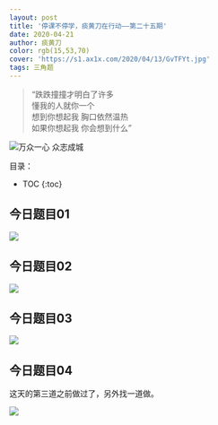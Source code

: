 ```yaml
---
layout: post
title: '停课不停学，痰黄刀在行动——第二十五期'
date: 2020-04-21
author: 痰黄刀
color: rgb(15,53,70)
cover: 'https://s1.ax1x.com/2020/04/13/GvTFYt.jpg'
tags: 三角题
---
```


> “跌跌撞撞才明白了许多<br/>懂我的人就你一个<br/>想到你想起我 胸口依然温热<br/>如果你想起我 你会想到什么”

<img src="https://s1.ax1x.com/2020/04/13/GvTFYt.jpg" alt="万众一心 众志成城" border="0" />

目录：

* TOC
{:toc}

## 今日题目01

![](https://s1.ax1x.com/2020/04/26/J6w2kj.jpg)

## 今日题目02

![](https://s1.ax1x.com/2020/04/26/J6w60g.jpg)

## 今日题目03

![](https://s1.ax1x.com/2020/04/26/J6wc7Q.jpg)

## 今日题目04

这天的第三道之前做过了，另外找一道做。

![](https://s1.ax1x.com/2020/04/26/J6wynS.jpg)